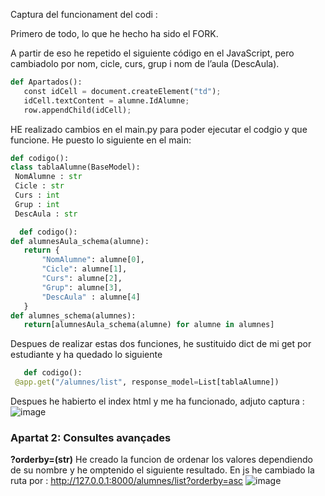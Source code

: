 Captura del funcionament del codi : 



Primero de todo, lo que he hecho ha sido el FORK.

A partir de eso he repetido el siguiente código en el JavaScript, pero cambiadolo por nom, cicle, curs, grup i nom de l’aula (DescAula).
 

```python
def Apartados():
   const idCell = document.createElement("td");
   idCell.textContent = alumne.IdAlumne;
   row.appendChild(idCell); 
```

HE realizado cambios en el main.py para poder ejecutar el codgio y que funcione. 
He puesto lo siguiente en el main: 

   ```python
   def codigo():
   class tablaAlumne(BaseModel):
    NomAlumne : str
    Cicle : str
    Curs : int
    Grup : int
    DescAula : str
```

 ```python
   def codigo():
def alumnesAula_schema(alumne):
    return {
        "NomAlumne": alumne[0],
        "Cicle": alumne[1],
        "Curs": alumne[2],
        "Grup": alumne[3],
        "DescAula" : alumne[4]
    }
def alumnes_schema(alumnes):
    return[alumnesAula_schema(alumne) for alumne in alumnes]

```
Despues de realizar estas dos funciones, he sustituido dict de mi get por estudiante y ha quedado lo siguiente 
```python
   def codigo():
 @app.get("/alumnes/list", response_model=List[tablaAlumne])
```

Despues he habierto el index html y me ha funcionado, adjuto captura :
![image](https://github.com/user-attachments/assets/c884c751-63cd-448e-a887-fe78ce29336c)

### Apartat 2: Consultes avançades
**?orderby=(str)**
He creado la funcion de ordenar los valores dependiendo de su nombre y he omptenido el siguiente resultado. 
En js he cambiado la ruta por : http://127.0.0.1:8000/alumnes/list?orderby=asc
![image](https://github.com/user-attachments/assets/2ae86418-0812-4f36-98d0-ce9437d6fc10)






